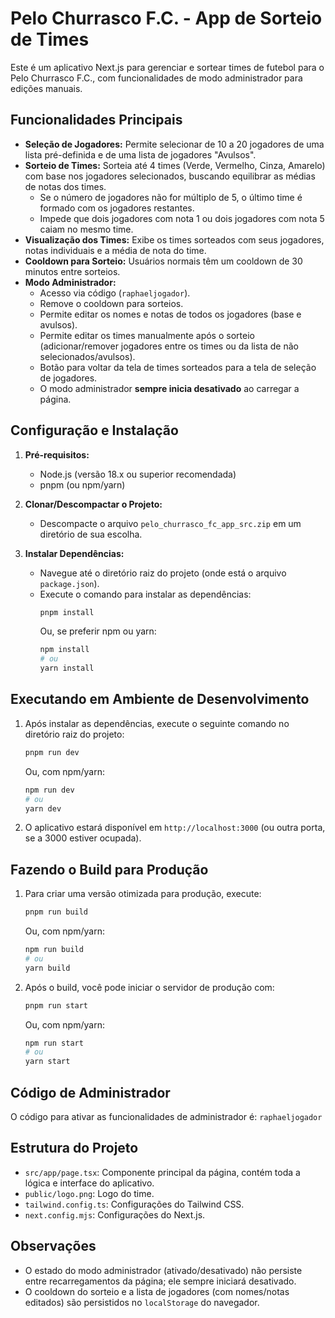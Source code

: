 # Pelo Churrasco F.C. - App de Sorteio de Times

Este é um aplicativo Next.js para gerenciar e sortear times de futebol para o Pelo Churrasco F.C., com funcionalidades de modo administrador para edições manuais.

## Funcionalidades Principais

-   **Seleção de Jogadores:** Permite selecionar de 10 a 20 jogadores de uma lista pré-definida e de uma lista de jogadores "Avulsos".
-   **Sorteio de Times:** Sorteia até 4 times (Verde, Vermelho, Cinza, Amarelo) com base nos jogadores selecionados, buscando equilibrar as médias de notas dos times.
    -   Se o número de jogadores não for múltiplo de 5, o último time é formado com os jogadores restantes.
    -   Impede que dois jogadores com nota 1 ou dois jogadores com nota 5 caiam no mesmo time.
-   **Visualização dos Times:** Exibe os times sorteados com seus jogadores, notas individuais e a média de nota do time.
-   **Cooldown para Sorteio:** Usuários normais têm um cooldown de 30 minutos entre sorteios.
-   **Modo Administrador:**
    -   Acesso via código (`raphaeljogador`).
    -   Remove o cooldown para sorteios.
    -   Permite editar os nomes e notas de todos os jogadores (base e avulsos).
    -   Permite editar os times manualmente após o sorteio (adicionar/remover jogadores entre os times ou da lista de não selecionados/avulsos).
    -   Botão para voltar da tela de times sorteados para a tela de seleção de jogadores.
    -   O modo administrador **sempre inicia desativado** ao carregar a página.

## Configuração e Instalação

1.  **Pré-requisitos:**
    *   Node.js (versão 18.x ou superior recomendada)
    *   pnpm (ou npm/yarn)

2.  **Clonar/Descompactar o Projeto:**
    *   Descompacte o arquivo `pelo_churrasco_fc_app_src.zip` em um diretório de sua escolha.

3.  **Instalar Dependências:**
    *   Navegue até o diretório raiz do projeto (onde está o arquivo `package.json`).
    *   Execute o comando para instalar as dependências:
        ```bash
        pnpm install
        ```
        Ou, se preferir npm ou yarn:
        ```bash
        npm install
        # ou
        yarn install
        ```

## Executando em Ambiente de Desenvolvimento

1.  Após instalar as dependências, execute o seguinte comando no diretório raiz do projeto:
    ```bash
    pnpm run dev
    ```
    Ou, com npm/yarn:
    ```bash
    npm run dev
    # ou
    yarn dev
    ```
2.  O aplicativo estará disponível em `http://localhost:3000` (ou outra porta, se a 3000 estiver ocupada).

## Fazendo o Build para Produção

1.  Para criar uma versão otimizada para produção, execute:
    ```bash
    pnpm run build
    ```
    Ou, com npm/yarn:
    ```bash
    npm run build
    # ou
    yarn build
    ```
2.  Após o build, você pode iniciar o servidor de produção com:
    ```bash
    pnpm run start
    ```
    Ou, com npm/yarn:
    ```bash
    npm run start
    # ou
    yarn start
    ```

## Código de Administrador

O código para ativar as funcionalidades de administrador é: `raphaeljogador`

## Estrutura do Projeto

-   `src/app/page.tsx`: Componente principal da página, contém toda a lógica e interface do aplicativo.
-   `public/logo.png`: Logo do time.
-   `tailwind.config.ts`: Configurações do Tailwind CSS.
-   `next.config.mjs`: Configurações do Next.js.

## Observações

-   O estado do modo administrador (ativado/desativado) não persiste entre recarregamentos da página; ele sempre iniciará desativado.
-   O cooldown do sorteio e a lista de jogadores (com nomes/notas editados) são persistidos no `localStorage` do navegador.

